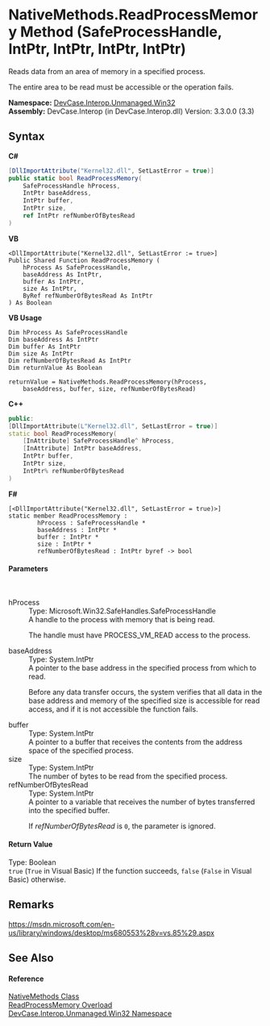 # NativeMethods.ReadProcessMemory Method (SafeProcessHandle, IntPtr, IntPtr, IntPtr, IntPtr)
 

Reads data from an area of memory in a specified process. 

 The entire area to be read must be accessible or the operation fails.

**Namespace:**&nbsp;<a href="N_DevCase_Interop_Unmanaged_Win32">DevCase.Interop.Unmanaged.Win32</a><br />**Assembly:**&nbsp;DevCase.Interop (in DevCase.Interop.dll) Version: 3.3.0.0 (3.3)

## Syntax

**C#**<br />
``` C#
[DllImportAttribute("Kernel32.dll", SetLastError = true)]
public static bool ReadProcessMemory(
	SafeProcessHandle hProcess,
	IntPtr baseAddress,
	IntPtr buffer,
	IntPtr size,
	ref IntPtr refNumberOfBytesRead
)
```

**VB**<br />
``` VB
<DllImportAttribute("Kernel32.dll", SetLastError := true>]
Public Shared Function ReadProcessMemory ( 
	hProcess As SafeProcessHandle,
	baseAddress As IntPtr,
	buffer As IntPtr,
	size As IntPtr,
	ByRef refNumberOfBytesRead As IntPtr
) As Boolean
```

**VB Usage**<br />
``` VB Usage
Dim hProcess As SafeProcessHandle
Dim baseAddress As IntPtr
Dim buffer As IntPtr
Dim size As IntPtr
Dim refNumberOfBytesRead As IntPtr
Dim returnValue As Boolean

returnValue = NativeMethods.ReadProcessMemory(hProcess, 
	baseAddress, buffer, size, refNumberOfBytesRead)
```

**C++**<br />
``` C++
public:
[DllImportAttribute(L"Kernel32.dll", SetLastError = true)]
static bool ReadProcessMemory(
	[InAttribute] SafeProcessHandle^ hProcess, 
	[InAttribute] IntPtr baseAddress, 
	IntPtr buffer, 
	IntPtr size, 
	IntPtr% refNumberOfBytesRead
)
```

**F#**<br />
``` F#
[<DllImportAttribute("Kernel32.dll", SetLastError = true)>]
static member ReadProcessMemory : 
        hProcess : SafeProcessHandle * 
        baseAddress : IntPtr * 
        buffer : IntPtr * 
        size : IntPtr * 
        refNumberOfBytesRead : IntPtr byref -> bool 

```


#### Parameters
&nbsp;<dl><dt>hProcess</dt><dd>Type: Microsoft.Win32.SafeHandles.SafeProcessHandle<br />A handle to the process with memory that is being read. 

 The handle must have PROCESS_VM_READ access to the process.</dd><dt>baseAddress</dt><dd>Type: System.IntPtr<br />A pointer to the base address in the specified process from which to read. 

 Before any data transfer occurs, the system verifies that all data in the base address and memory of the specified size is accessible for read access, and if it is not accessible the function fails.</dd><dt>buffer</dt><dd>Type: System.IntPtr<br />A pointer to a buffer that receives the contents from the address space of the specified process.</dd><dt>size</dt><dd>Type: System.IntPtr<br />The number of bytes to be read from the specified process.</dd><dt>refNumberOfBytesRead</dt><dd>Type: System.IntPtr<br />A pointer to a variable that receives the number of bytes transferred into the specified buffer. 

 If *refNumberOfBytesRead* is `0`, the parameter is ignored.</dd></dl>

#### Return Value
Type: Boolean<br />`true` (`True` in Visual Basic) If the function succeeds, `false` (`False` in Visual Basic) otherwise.

## Remarks
<a href="https://msdn.microsoft.com/en-us/library/windows/desktop/ms680553%28v=vs.85%29.aspx" target="_blank">https://msdn.microsoft.com/en-us/library/windows/desktop/ms680553%28v=vs.85%29.aspx</a>

## See Also


#### Reference
<a href="T_DevCase_Interop_Unmanaged_Win32_NativeMethods">NativeMethods Class</a><br /><a href="Overload_DevCase_Interop_Unmanaged_Win32_NativeMethods_ReadProcessMemory">ReadProcessMemory Overload</a><br /><a href="N_DevCase_Interop_Unmanaged_Win32">DevCase.Interop.Unmanaged.Win32 Namespace</a><br />